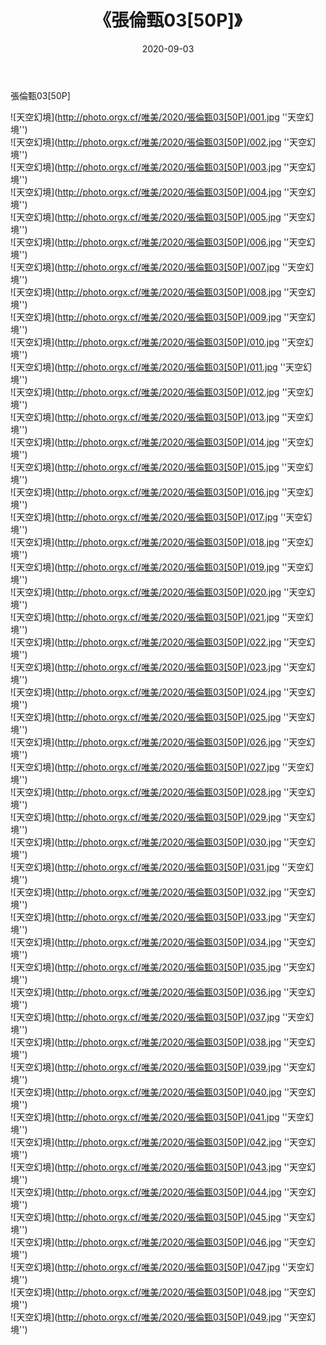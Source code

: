 ﻿---
layout: post
title: 《張倫甄03[50P]》
date: 2020-09-03
img: http://photo.orgx.cf/唯美/2020/張倫甄03[50P]/000.jpg
tags: [美女,清纯,唯美]
---

張倫甄03[50P]



![天空幻境](http://photo.orgx.cf/唯美/2020/張倫甄03[50P]/001.jpg ''天空幻境'')<br>
![天空幻境](http://photo.orgx.cf/唯美/2020/張倫甄03[50P]/002.jpg ''天空幻境'')<br>
![天空幻境](http://photo.orgx.cf/唯美/2020/張倫甄03[50P]/003.jpg ''天空幻境'')<br>
![天空幻境](http://photo.orgx.cf/唯美/2020/張倫甄03[50P]/004.jpg ''天空幻境'')<br>
![天空幻境](http://photo.orgx.cf/唯美/2020/張倫甄03[50P]/005.jpg ''天空幻境'')<br>
![天空幻境](http://photo.orgx.cf/唯美/2020/張倫甄03[50P]/006.jpg ''天空幻境'')<br>
![天空幻境](http://photo.orgx.cf/唯美/2020/張倫甄03[50P]/007.jpg ''天空幻境'')<br>
![天空幻境](http://photo.orgx.cf/唯美/2020/張倫甄03[50P]/008.jpg ''天空幻境'')<br>
![天空幻境](http://photo.orgx.cf/唯美/2020/張倫甄03[50P]/009.jpg ''天空幻境'')<br>
![天空幻境](http://photo.orgx.cf/唯美/2020/張倫甄03[50P]/010.jpg ''天空幻境'')<br>
![天空幻境](http://photo.orgx.cf/唯美/2020/張倫甄03[50P]/011.jpg ''天空幻境'')<br>
![天空幻境](http://photo.orgx.cf/唯美/2020/張倫甄03[50P]/012.jpg ''天空幻境'')<br>
![天空幻境](http://photo.orgx.cf/唯美/2020/張倫甄03[50P]/013.jpg ''天空幻境'')<br>
![天空幻境](http://photo.orgx.cf/唯美/2020/張倫甄03[50P]/014.jpg ''天空幻境'')<br>
![天空幻境](http://photo.orgx.cf/唯美/2020/張倫甄03[50P]/015.jpg ''天空幻境'')<br>
![天空幻境](http://photo.orgx.cf/唯美/2020/張倫甄03[50P]/016.jpg ''天空幻境'')<br>
![天空幻境](http://photo.orgx.cf/唯美/2020/張倫甄03[50P]/017.jpg ''天空幻境'')<br>
![天空幻境](http://photo.orgx.cf/唯美/2020/張倫甄03[50P]/018.jpg ''天空幻境'')<br>
![天空幻境](http://photo.orgx.cf/唯美/2020/張倫甄03[50P]/019.jpg ''天空幻境'')<br>
![天空幻境](http://photo.orgx.cf/唯美/2020/張倫甄03[50P]/020.jpg ''天空幻境'')<br>
![天空幻境](http://photo.orgx.cf/唯美/2020/張倫甄03[50P]/021.jpg ''天空幻境'')<br>
![天空幻境](http://photo.orgx.cf/唯美/2020/張倫甄03[50P]/022.jpg ''天空幻境'')<br>
![天空幻境](http://photo.orgx.cf/唯美/2020/張倫甄03[50P]/023.jpg ''天空幻境'')<br>
![天空幻境](http://photo.orgx.cf/唯美/2020/張倫甄03[50P]/024.jpg ''天空幻境'')<br>
![天空幻境](http://photo.orgx.cf/唯美/2020/張倫甄03[50P]/025.jpg ''天空幻境'')<br>
![天空幻境](http://photo.orgx.cf/唯美/2020/張倫甄03[50P]/026.jpg ''天空幻境'')<br>
![天空幻境](http://photo.orgx.cf/唯美/2020/張倫甄03[50P]/027.jpg ''天空幻境'')<br>
![天空幻境](http://photo.orgx.cf/唯美/2020/張倫甄03[50P]/028.jpg ''天空幻境'')<br>
![天空幻境](http://photo.orgx.cf/唯美/2020/張倫甄03[50P]/029.jpg ''天空幻境'')<br>
![天空幻境](http://photo.orgx.cf/唯美/2020/張倫甄03[50P]/030.jpg ''天空幻境'')<br>
![天空幻境](http://photo.orgx.cf/唯美/2020/張倫甄03[50P]/031.jpg ''天空幻境'')<br>
![天空幻境](http://photo.orgx.cf/唯美/2020/張倫甄03[50P]/032.jpg ''天空幻境'')<br>
![天空幻境](http://photo.orgx.cf/唯美/2020/張倫甄03[50P]/033.jpg ''天空幻境'')<br>
![天空幻境](http://photo.orgx.cf/唯美/2020/張倫甄03[50P]/034.jpg ''天空幻境'')<br>
![天空幻境](http://photo.orgx.cf/唯美/2020/張倫甄03[50P]/035.jpg ''天空幻境'')<br>
![天空幻境](http://photo.orgx.cf/唯美/2020/張倫甄03[50P]/036.jpg ''天空幻境'')<br>
![天空幻境](http://photo.orgx.cf/唯美/2020/張倫甄03[50P]/037.jpg ''天空幻境'')<br>
![天空幻境](http://photo.orgx.cf/唯美/2020/張倫甄03[50P]/038.jpg ''天空幻境'')<br>
![天空幻境](http://photo.orgx.cf/唯美/2020/張倫甄03[50P]/039.jpg ''天空幻境'')<br>
![天空幻境](http://photo.orgx.cf/唯美/2020/張倫甄03[50P]/040.jpg ''天空幻境'')<br>
![天空幻境](http://photo.orgx.cf/唯美/2020/張倫甄03[50P]/041.jpg ''天空幻境'')<br>
![天空幻境](http://photo.orgx.cf/唯美/2020/張倫甄03[50P]/042.jpg ''天空幻境'')<br>
![天空幻境](http://photo.orgx.cf/唯美/2020/張倫甄03[50P]/043.jpg ''天空幻境'')<br>
![天空幻境](http://photo.orgx.cf/唯美/2020/張倫甄03[50P]/044.jpg ''天空幻境'')<br>
![天空幻境](http://photo.orgx.cf/唯美/2020/張倫甄03[50P]/045.jpg ''天空幻境'')<br>
![天空幻境](http://photo.orgx.cf/唯美/2020/張倫甄03[50P]/046.jpg ''天空幻境'')<br>
![天空幻境](http://photo.orgx.cf/唯美/2020/張倫甄03[50P]/047.jpg ''天空幻境'')<br>
![天空幻境](http://photo.orgx.cf/唯美/2020/張倫甄03[50P]/048.jpg ''天空幻境'')<br>
![天空幻境](http://photo.orgx.cf/唯美/2020/張倫甄03[50P]/049.jpg ''天空幻境'')<br>